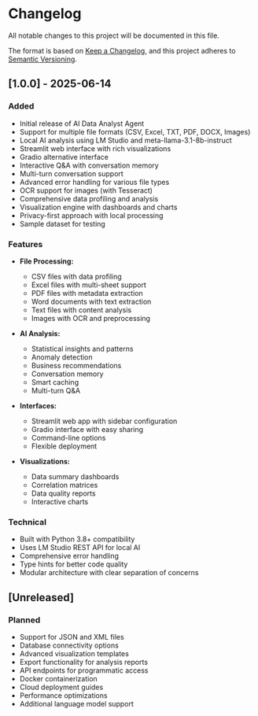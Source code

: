 # Changelog

All notable changes to this project will be documented in this file.

The format is based on [Keep a Changelog](https://keepachangelog.com/en/1.0.0/),
and this project adheres to [Semantic Versioning](https://semver.org/spec/v2.0.0.html).

## [1.0.0] - 2025-06-14

### Added
- Initial release of AI Data Analyst Agent
- Support for multiple file formats (CSV, Excel, TXT, PDF, DOCX, Images)
- Local AI analysis using LM Studio and meta-llama-3.1-8b-instruct
- Streamlit web interface with rich visualizations
- Gradio alternative interface
- Interactive Q&A with conversation memory
- Multi-turn conversation support
- Advanced error handling for various file types
- OCR support for images (with Tesseract)
- Comprehensive data profiling and analysis
- Visualization engine with dashboards and charts
- Privacy-first approach with local processing
- Sample dataset for testing

### Features
- **File Processing:**
  - CSV files with data profiling
  - Excel files with multi-sheet support
  - PDF files with metadata extraction
  - Word documents with text extraction
  - Text files with content analysis
  - Images with OCR and preprocessing

- **AI Analysis:**
  - Statistical insights and patterns
  - Anomaly detection
  - Business recommendations
  - Conversation memory
  - Smart caching
  - Multi-turn Q&A

- **Interfaces:**
  - Streamlit web app with sidebar configuration
  - Gradio interface with easy sharing
  - Command-line options
  - Flexible deployment

- **Visualizations:**
  - Data summary dashboards
  - Correlation matrices
  - Data quality reports
  - Interactive charts

### Technical
- Built with Python 3.8+ compatibility
- Uses LM Studio REST API for local AI
- Comprehensive error handling
- Type hints for better code quality
- Modular architecture with clear separation of concerns

## [Unreleased]

### Planned
- Support for JSON and XML files
- Database connectivity options
- Advanced visualization templates
- Export functionality for analysis reports
- API endpoints for programmatic access
- Docker containerization
- Cloud deployment guides
- Performance optimizations
- Additional language model support

